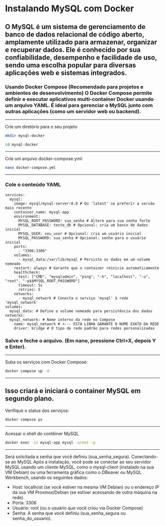
# Instalando MySQL com Docker

## O MySQL é um sistema de gerenciamento de banco de dados relacional de código aberto, amplamente utilizado para armazenar, organizar e recuperar dados. Ele é conhecido por sua confiabilidade, desempenho e facilidade de uso, sendo uma escolha popular para diversas aplicações web e sistemas integrados. 

### Usando Docker Compose (Recomendado para projetos e ambientes de desenvolvimento) O Docker Compose permite definir e executar aplicativos multi-container Docker usando um arquivo YAML. É ideal para gerenciar o MySQL junto com outras aplicações (como um servidor web ou backend).
-----------
Crie um diretório para o seu projeto
```Bash
mkdir mysql-docker
````
````Bash
cd mysql-docker
````
-----------
Crie um arquivo docker-compose.yml:
```Bash
nano docker-compose.yml
```
-------------
### Cole o conteúdo YAML
````Yml
services:
  mysql:
    image: mysql/mysql-server:8.0 # Ou 'latest' se preferir a versão mais recente
    container_name: mysql-app
    environment:
      MYSQL_ROOT_PASSWORD: sua_senha # Altere para sua senha forte
      MYSQL_DATABASE: teste_db # Opcional: cria um banco de dados inicial
      MYSQL_USER: seu_user # Opcional: cria um usuário inicial
      MYSQL_PASSWORD: sua_senha # Opcional: senha para o usuário inicial
    ports:
      - "3306:3306"
    volumes:
      - mysql_data:/var/lib/mysql # Persiste os dados em um volume nomeado
    restart: always # Garante que o container reinicie automaticamente
    healthcheck:
      test: ["CMD", "mysqladmin", "ping", "-h", "localhost", "-u", "root", "-p$$MYSQL_ROOT_PASSWORD"]
      timeout: 5s
      retries: 5
    networks:
      - mysql_network # Conecta o serviço 'mysql' à rede 'mysql_network'
volumes:
  mysql_data: # Define o volume nomeado para persistência dos dados
networks:
  mysql_network: # Nome interno da rede no Compose
    name: mysql_network # <--- ESTA LINHA GARANTE O NOME EXATO DA REDE
    driver: bridge # O tipo de rede padrão para redes personalizadas
````
### Salve e feche o arquivo. (Em nano, pressione Ctrl+X, depois Y e Enter).
--------------
Suba os serviços com Docker Compose:
```Bash
docker compose up -d
````
---------------
Isso criará e iniciará o container MySQL em segundo plano.
----------
Verifique o status dos serviços:
````Bash
docker compose ps
````
-------------
Acessar o shell do contêiner MySQL
````Bash
docker exec -it mysql-app mysql -uroot -p
````
--------------
Será solicitada a senha que você definiu (sua_senha_segura).
Conectando-se ao MySQL
Após a instalação, você pode se conectar ao seu servidor MySQL usando um cliente MySQL, 
como o mysql-client (instalado na sua VM Debian) ou uma ferramenta gráfica como o DBeaver ou MySQL Workbench, 
usando os seguintes dados:
* Host: localhost (se você estiver na mesma VM Debian) ou o endereço IP da sua VM Proxmox/Debian (se estiver acessando de outra máquina na rede).
* Porta: 3306
* Usuário: root (ou o usuário que você criou via Docker Compose)
* Senha: A senha que você definiu (sua_senha_segura ou senha_do_usuario).
